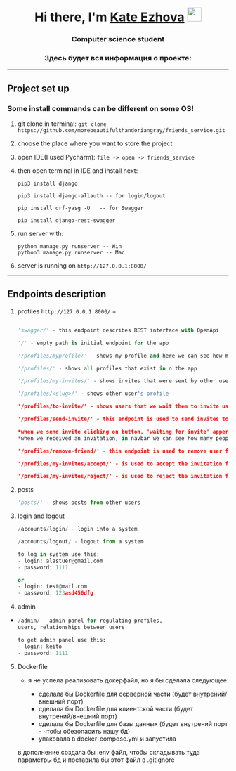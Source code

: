 <h1 align="center">Hi there, I'm <a href="" target="_blank">Kate Ezhova</a> 
<img src="https://github.com/blackcater/blackcater/raw/main/images/Hi.gif" height="32"/></h1>
<h3 align="center">Computer science student </h3>
<h3 align="center">Здесь будет вся информация о проекте: </h3>  

---

## Project set up
### Some install commands can be different on some OS!
1. git clone in terminal: 
`git clone https://github.com/morebeautifulthandoriangray/friends_service.git`
2. choose the place where you want to store the project
3. open  IDE(I used Pycharm): `file -> open -> friends_service`
4. then open terminal in IDE and install next: 
   ```
   pip3 install django
   
   pip3 install django-allauth -- for login/logout
   
   pip install drf-yasg -U   -- for Swagger
   
   pip install django-rest-swagger
    ```
   
5. run server with:
    ```
   python manage.py runserver -- Win
   python3 manage.py runserver -- Mac
   ```
6. server is running on `http://127.0.0.1:8000/` 

---

## Endpoints description
1. profiles
    `http://127.0.0.1:8000/`  + 
    ```python
   
   'swagger/' - this endpoint describes REST interface with OpenApi
   
   '/' - empty path is initial endpoint for the app
   
   '/profiles/myprofile/' - shows my profile and here we can see how many friends we have 
   
   '/profiles/' - shows all profiles that exist in o the app
   
   '/profiles/my-invites/' - shows invites that were sent by other users
   
   '/profiles/<slug>/' - shows other user's profile
   
   '/profiles/to-invite/' - shows users that we wait them to invite us
   
   '/profiles/send-invite/' - this endpoint is used to send invites to other users
   
   *when we send invite clicking on button, 'waiting for invite' appers*
   *when we received an invitation, in navbar we can see how many people sent invitations '*
   
   '/profiles/remove-friend/' - this endpoint is used to remove user from a friend list

    '/profiles/my-invites/accept/' - is used to accept the invitation from a user
   
    '/profiles/my-invites/reject/' - is used to reject the invitation from a user
   ```
2. posts
   
    ```python
   'posts/' - shows posts from other users
   ```

3. login and logout

    ```python
    /accounts/login/ - login into a system
   
    /accounts/logout/ - logout from a system
   
   to log in system use this:
   - login: alastuer@gmail.com
   - password: 1111
   
   or 
   - login: test@mail.com
   - password: 123asd456dfg
   
    ```
4. admin
-
    ```python
    /admin/ - admin panel for regulating profiles,
    users, relationships between users
   
   to get admin panel use this:
   - login: keito
   - password: 1111

    ```
5. Dockerfile

   - я не успела реализовать докерфайл, но я бы сделала следующее:
     
     - сделала бы Dockerfile для серверной части (будет внутрений/внешний порт)
     - сделала бы Dockerfile для клиентской части (будет внутрений/внешний порт)
     - сделала бы Dockerfile для базы данных (будет внутрений порт - чтобы обезопасить нашу бд)
     - упаковала в docker-compose.yml и запустила
   
   в дополнение создала бы .env файл, чтобы складывать туда параметры бд и поставила бы этот файл в .gitignore
